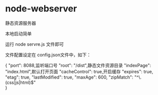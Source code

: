 # node-webserver
静态资源服务器

本地启动简单

运行 node servre.js 文件即可

文件配置设定在 config.json文件中，如下：

{
    "port": 8088,监听端口号
    "root": "/dist",静态文件资源目录
    "indexPage": "index.html",默认打开页面
    "cacheControl": true,开启缓存
    "expires": true,
    "etag": true,
    "lastModified": true,
    "maxAge": 600,
    "zipMatch": "^\\.(css|js|html)$"    
}
